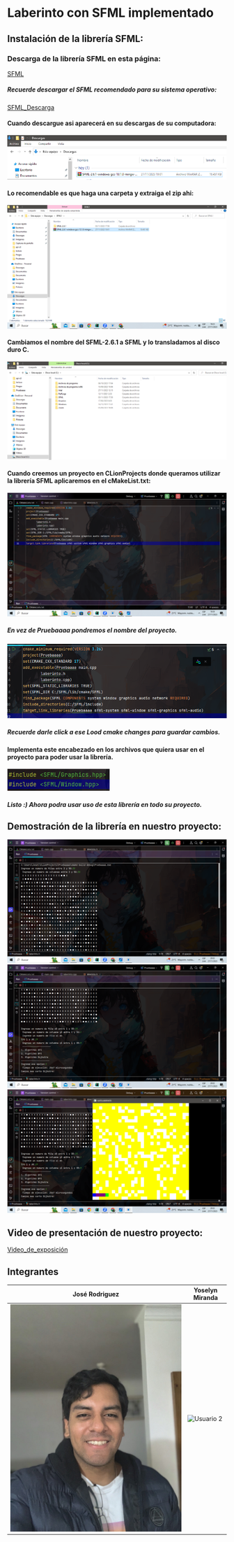 # Laberinto con SFML implementado
## Instalación de la librería SFML:
### Descarga de la librería SFML en esta página:
[SFML](https://www.sfml-dev.org/download.php)
##### Recuerde descargar el SFML recomendado para su sistema operativo:
[SFML_Descarga](https://www.sfml-dev.org/download/sfml/2.6.1/)

#### Cuando descargue asi aparecerá en su descargas de su computadora:
![Captura](cap.png)

#### Lo recomendable es que haga una carpeta y extraiga el zip ahi:
![CP](Hj.png)

#### Cambiamos el nombre del SFML-2.6.1 a SFML y lo transladamos al disco duro C.
![GH](TYu.png)

#### Cuando creemos un proyecto en CLionProjects donde queramos utilizar la librería SFML aplicaremos en el cMakeList.txt:
![GI](Capth.png)
##### En vez de Pruebaaaa pondremos el nombre del proyecto.
![AP](Ap.png)
##### Recuerde darle click a ese Lood cmake changes para guardar cambios.

#### Implementa este encabezado en los archivos que quiera usar en el proyecto para poder usar la librería.
![H](Hola.png)
#####  Listo :) Ahora podra usar uso de esta librería en todo su proyecto.
## Demostración de la librería en nuestro proyecto:
![](Tarea.png)
![](Tarea1.png)
![](Tarea2.png)

## Video de presentación de nuestro proyecto:
[Video_de_exposición](https://www.youtube.com/watch?v=QsVg6Gwcgsk&ab_channel=Jos%C3%A9AlonsoRodr%C3%ADguezMoscoso)

## Integrantes
| José Rodriguez                                    | Yoselyn Miranda                             |
| --------------------------------------------------| --------------------------------------------|
| ![Usuario 1](jose.jpg)                            | ![Usuario 2](https://example.com/user2.jpg) |

